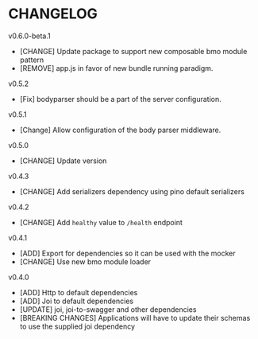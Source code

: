 # CHANGELOG

v0.6.0-beta.1
- [CHANGE] Update package to support new composable bmo module pattern
- [REMOVE] app.js in favor of new bundle running paradigm.

v0.5.2
- [Fix] bodyparser should be a part of the server configuration.

v0.5.1
- [Change] Allow configuration of the body parser middleware.


v0.5.0
- [CHANGE] Update version

v0.4.3
- [CHANGE] Add serializers dependency using pino default serializers

v0.4.2
- [CHANGE] Add `healthy` value to `/health` endpoint

v0.4.1
- [ADD] Export for dependencies so it can be used with the mocker
- [CHANGE] Use new bmo module loader

v0.4.0
- [ADD] Http to default dependencies
- [ADD] Joi to default dependencies
- [UPDATE] joi, joi-to-swagger and other dependencies
- [BREAKING CHANGES] Applications will have to update their schemas to use the supplied joi dependency
